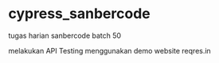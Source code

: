 # cypress_sanbercode
tugas harian sanbercode batch 50

melakukan API Testing menggunakan demo website reqres.in
